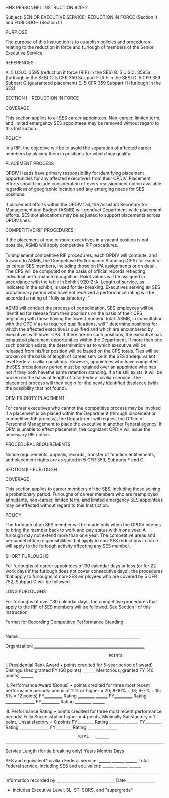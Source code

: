 
HHS PERSONNEL INSTRUCTION 920-2

Subject: SENIOR EXECUTIVE SERVICE: REDUCTION IN FORCE (Section I) and
					           FURLOUGH (Section II)

PURP OSE

The purpose of this Instruction is to establish policies and procedures relating to the reduction in force and furlough of members of the Senior Executive Service.

REFERENCES -

A.	5 U.S.C. 3595 (reduction if force (RIF) in the SES)
B.	5 U.S.C. 3595a (furlough in the SES)
C.	5 CFR 359 Subpart F (RIF in the SES)
D.	5 CFR 359 Subpart G (guaranteed placement)
E.	5 CFR 359 Subpart H (furlough in the SES)

SECTION I - REDUCTION IN FORCE

COVERAGE

This section applies to all SES career appointees. Non-career, limited term, and limited emergency SES appointees may be removed without regard to this Instruction.

POLICY

In a RIF, the objective will be to avoid the separation of affected career members by placing them in positions for which they qualify.

PLACEMENT PROCESS

OPDIV Heads have primary responsibility for identifying placement opportunities for any affected executives from their OPDIV. Placement efforts should include consideration of every reassignment option available regardless of geographic location and any emerging needs for SES positions.

If placement efforts within the OPDIV fail, the Assistant Secretary for Management and Budget (ASMB) will conduct Department-wide placement efforts. SES slot allocations may be adjusted to support placements across OPDIV lines. 
 

COMPETITIVE RIF PROCEDURES

If the placement of one or more executives in a vacant position is not possible, ASMB will
apply competitive RIF procedures.

To implement competitive RIF procedures, each OPDIV will compute, and forward to ASMB, the Competitive Performance Standing (CPS) for each of its career SES members, including those on IPA assignments or on detail. The CPS will be computed on the basis of official records reflecting individual performance recognition. Point values will be assigned in accordance with the table in Exhibit 920-2-A. Length of service, as indicated in the exhibit, is used for tie-breaking. Executives serving an SES probationary period who have not received a performance rating will be accorded a rating of "fully satisfactory. "

ASMB will conduct the process of consolidation. SES employees will be identified for release from their positions on the basis of their CPS, beginning with those having the lowest numeric total. ASMB, in consultation with the OPDIV as to required qualifications, will " determine positions for which the affected executive is qualified and which are encumbered by executives with lower CPS. If there are no such positions, the executive has exhausted placement opportunities within the Department. If more than one such position exists, the determination as to which executive will be released from his/her position will be based on the CPS totals. Ties will be broken on the basis of length of career service in the SES andequivalent level Federal civilian positions. However, appointees who have completed theSES probationary period must be retained over an appointee who has not if they both havethe same retention standing. If a tie still exists, it will be broken on the basis of length of total Federal civilian service. The placement process will then begin for the newly identified displacee (with the possibility that not found).

OPM PRIORITY PLACEMENT

For career executives who cannot the competitive process may be invoked if a placement is be placed within the Department (through placement or competitive RIF process), the Department will request the Office of Personnel Management to place the executive in another Federal agency. If OPM is unable to effect placement, the cognizant OPDIV will issue the necessary RIF notice.

PROCEDURAL REQUIREMENTS

Notice requirements, appeals, records, transfer of function entitlements, and placement rights are as stated in 5 CFR 359, Subparts F and G.

 
SECTION II - FURLOUGH

COVERAGE

This section applies to career members of the SES, including those seining a probationary period. Furloughs of career members who are reemployed annuitants, non-career, limited term, and limited emergency SES appointees may be effected without regard to this Instruction.

POLICY

The furlough of an SES member will be made only when the OPDIV intends to bring the member back to work and pay status within one year. A furlough may not extend more than one year. The competitive areas and personnel office responsibilities that apply to non-SES reductions in force will apply to the furlough activity affecting any SES member.

SHORT FURLOUGHS

For furloughs of career appointees of 30 calendar days or less (or for 22 work days if the furlough does not cover consecutive days), the procedures that apply to furloughs of non-SES employees who are covered by 5 CFR 752, Subpart D will be followed.

LONG FURLOUGHS

For furloughs of over "30 calendar days, the competitive procedures that apply to the RIF of SES members will be followed. See Section I of this Instruction.

 

Format for Recording Competitive Performance Standing
________________________________________________________________________

Name: ____________________________________________________________

Organization: _______________________________________________________

										          POINTS
I. Presidential Rank Award
•	points credited for 5-year period of award)
	Distinguished granted FY    (60 points)					______
	Meritorious, granted FY    (40 points)					______

II. Performance Award (Bonus)
•	points credited for three most recent performance periods:
bonus of 11% or higher = 20; 8-10% = 18;
6-7% = 15; 5% = 12 points)
       FY_________  Rating ________			______
       FY_________  Rating ________			______
       FY_________  Rating ________			______

III. Performance Rating
•	points credited for three most recent performance periods:
Fully Successful or higher = 4 points,
Minimally Satisfactory = 1 point, Unsatisfactory = 0 points
        FY________  Rating ________ 			______
        FY________  Rating ________ 			______
        FY________  Rating ________ 			______

									TOTAL:	______
________________________________________________________________________

Service Length (for tie breaking only) 		Years   	Months	Days

SES and equivalent* civilian Federal service:		______	______	______
Total Federal service, including SES and equivalent:	______	______	______

________________________________________________________________________

Information recorded by:_____________________________	Date ______________
*	includes Executive Level, SL, ST, SBRS, and "supergrade"
